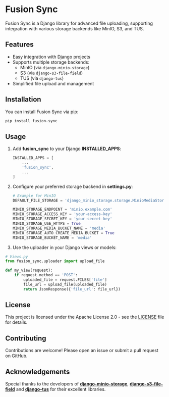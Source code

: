 # Fusion Sync

Fusion Sync is a Django library for advanced file uploading, supporting integration with various storage backends like MinIO, S3, and TUS.

## Features

-   Easy integration with Django projects
-   Supports multiple storage backends:
    -   MinIO (via `django-minio-storage`)
    -   S3 (via `django-s3-file-field`)
    -   TUS (via `django-tus`)
-   Simplified file upload and management

## Installation

You can install Fusion Sync via pip:

```bash
pip install fusion-sync
```

## Usage

1. Add **fusion_sync** to your Django **INSTALLED_APPS**:

    ```py
    INSTALLED_APPS = [
        ...
        'fusion_sync',
        ...
    ]
    ```

2. Configure your preferred storage backend in **settings.py**:

    ```py
    # Example for MinIO
    DEFAULT_FILE_STORAGE = 'django_minio_storage.storage.MinioMediaStorage'

    MINIO_STORAGE_ENDPOINT = 'minio.example.com'
    MINIO_STORAGE_ACCESS_KEY = 'your-access-key'
    MINIO_STORAGE_SECRET_KEY = 'your-secret-key'
    MINIO_STORAGE_USE_HTTPS = True
    MINIO_STORAGE_MEDIA_BUCKET_NAME = 'media'
    MINIO_STORAGE_AUTO_CREATE_MEDIA_BUCKET = True
    MINIO_STORAGE_BUCKET_NAME = 'media'
    ```

3. Use the uploader in your Django views or models:

```py
# Views.py
from fusion_sync.uploader import upload_file

def my_view(request):
    if request.method == 'POST':
        uploaded_file = request.FILES['file']
        file_url = upload_file(uploaded_file)
        return JsonResponse({'file_url': file_url})
```

## License

This project is licensed under the Apache License 2.0 - see the [LICENSE](https://github.com/c0d33py/fusion-sync/blob/master/LICENSE) file for details.

## Contributing

Contributions are welcome! Please open an issue or submit a pull request on GitHub.

## Acknowledgements

Special thanks to the developers of [**django-minio-storage**](https://github.com/py-pa/django-minio-storage), [**django-s3-file-field**](https://github.com/kitware-resonant/django-s3-file-field/) and [**django-tus**](<(https://github.com/alican/django-tus)>) for their excellent libraries.
